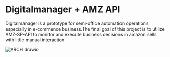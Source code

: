# Digitalmanager + AMZ API

Digitalmanager is a prototype for semi-office automation operations especially in e-commence business.The final goal of this project is to utilize AMZ-SP-API to monitor and execute business decisions in amazon sells with little manual interaction.

![ARCH drawio](https://user-images.githubusercontent.com/56172862/233009329-2c193790-4cf4-4e3f-bd6d-a7b805eb16e7.png)
